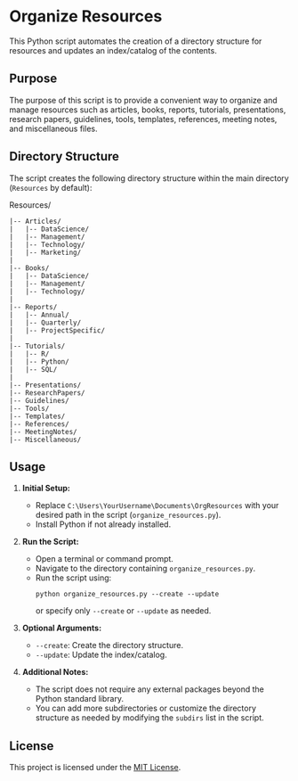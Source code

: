 # Organize Resources

This Python script automates the creation of a directory structure for resources and updates an index/catalog of the contents.

## Purpose

The purpose of this script is to provide a convenient way to organize and manage resources such as articles, books, reports, tutorials, presentations, research papers, guidelines, tools, templates, references, meeting notes, and miscellaneous files.

## Directory Structure

The script creates the following directory structure within the main directory (`Resources` by default):

Resources/

    |-- Articles/
    |   |-- DataScience/
    |   |-- Management/
    |   |-- Technology/
    |   |-- Marketing/
    |
    |-- Books/
    |   |-- DataScience/
    |   |-- Management/
    |   |-- Technology/
    |
    |-- Reports/
    |   |-- Annual/
    |   |-- Quarterly/
    |   |-- ProjectSpecific/
    |
    |-- Tutorials/
    |   |-- R/
    |   |-- Python/
    |   |-- SQL/
    |
    |-- Presentations/
    |-- ResearchPapers/
    |-- Guidelines/
    |-- Tools/
    |-- Templates/
    |-- References/
    |-- MeetingNotes/
    |-- Miscellaneous/

## Usage

1. **Initial Setup:**
   - Replace `C:\Users\YourUsername\Documents\OrgResources` with your desired path in the script (`organize_resources.py`).
   - Install Python if not already installed.

2. **Run the Script:**
   - Open a terminal or command prompt.
   - Navigate to the directory containing `organize_resources.py`.
   - Run the script using:
     ```
     python organize_resources.py --create --update
     ```
     or specify only `--create` or `--update` as needed.

3. **Optional Arguments:**
   - `--create`: Create the directory structure.
   - `--update`: Update the index/catalog.

4. **Additional Notes:**
   - The script does not require any external packages beyond the Python standard library.
   - You can add more subdirectories or customize the directory structure as needed by modifying the `subdirs` list in the script.

## License

This project is licensed under the [MIT License](LICENSE).

